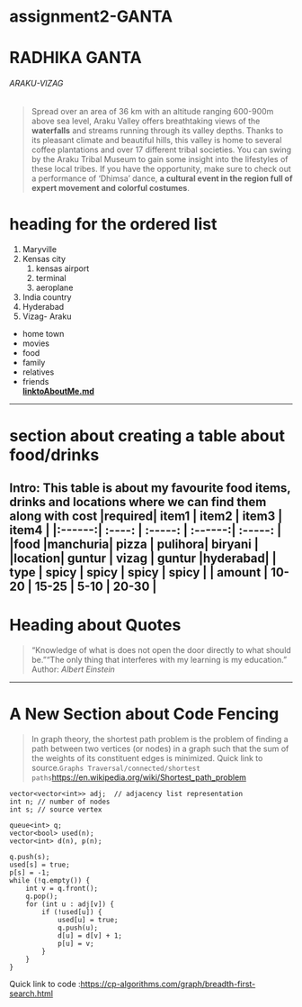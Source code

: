 # assignment2-GANTA
# RADHIKA GANTA
###### ARAKU-VIZAG
>Spread over an area of 36 km with an altitude ranging 600-900m above sea level, Araku Valley offers breathtaking views of the **waterfalls** and streams running through its valley depths. Thanks to its pleasant climate and beautiful hills, this valley is home to several coffee plantations and over 17 different tribal societies. You can swing by the Araku Tribal Museum to gain some insight into the lifestyles of these local tribes. If you have the opportunity, make sure to check out a performance of ‘Dhimsa’ dance, **a cultural event in the region full of expert movement and colorful costumes**.
# heading for the ordered list
1. Maryville
2. Kensas city
     1. kensas airport
     2. terminal
     3. aeroplane
3. India country
4. Hyderabad
5. Vizag- Araku
* home town
* movies
* food
* family
* relatives
* friends    
**[linktoAboutMe.md](AboutMe.md)**
---
# section about creating a table about food/drinks

Intro:
This table is about my favourite food items, drinks and locations where we can find them along with cost
|required|  item1  |  item2  |  item3  |  item4  |
|:------:|  :----: | :-----: | :------:| :-----: |
|food    |manchuria|  pizza  | pulihora| biryani |
|location| guntur  | vizag   | guntur  |hyderabad|
|  type  | spicy   | spicy   | spicy   | spicy   |
| amount | 10-20   | 15-25   |  5-10   | 20-30   |
---
# Heading about Quotes
>“Knowledge of what is does not open the door directly to what should be.”“The only thing that interferes with my learning is my education.”
>Author: *Albert Einstein*
***
# A New Section about Code Fencing
> In graph theory, the shortest path problem is the problem of finding a path between two vertices (or nodes) in a graph such that the sum of the weights of its constituent edges is minimized. Quick link to source.`Graphs Traversal/connected/shortest paths`<https://en.wikipedia.org/wiki/Shortest_path_problem>
```
vector<vector<int>> adj;  // adjacency list representation
int n; // number of nodes
int s; // source vertex

queue<int> q;
vector<bool> used(n);
vector<int> d(n), p(n);

q.push(s);
used[s] = true;
p[s] = -1;
while (!q.empty()) {
    int v = q.front();
    q.pop();
    for (int u : adj[v]) {
        if (!used[u]) {
            used[u] = true;
            q.push(u);
            d[u] = d[v] + 1;
            p[u] = v;
        }
    }
}
```
 Quick link to code :<https://cp-algorithms.com/graph/breadth-first-search.html>




